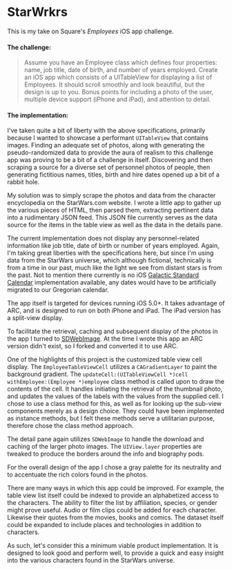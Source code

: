 # StarWrkrs

This is my take on Square's <i>Employees</i> iOS app challenge.

#### The challenge:
<blockquote> Assume you have an Employee class which defines four properties: name, job title, date of birth, and number of years employed. Create an iOS app which consists of a UITableView for displaying a list of Employees. It should scroll smoothly and look beautiful, but the design is up to you. Bonus points for including a photo of the user, multiple device support (iPhone and iPad), and attention to detail. </blockquote>

#### The implementation:
I've taken quite a bit of liberty with the above specifications, primarily because I wanted to showcase a performant `UITableView` that contains images. Finding an adequate set of photos, along with generating the pseudo-randomized data to provide the aura of realism to this challenge app was proving to be a bit of a challenge in itself. Discovering and then scraping a source for a diverse set of personnel photos of people, then generating fictitious names, titles, birth and hire dates opened up a bit of a rabbit hole.

My solution was to simply scrape the photos and data from the character encyclopedia on the StarWars.com website. I wrote a little app to gather up the various pieces of HTML, then parsed them, extracting pertinent data into a rudimentary JSON feed. This JSON file currently serves as the data source for the items in the table view as well as the data in the details pane.

The current implementation does not display any personnel-related information like job title, date of birth or number of years employed. Again, I'm taking great liberties with the specifications here, but since I'm using data from the StarWars universe, which although fictional, technically is from a time in our past, much like the light we see from distant stars is from the past. Not to mention there currently is no iOS [Galactic Standard Calendar](http://starwars.wikia.com/wiki/Galactic_Standard_Calendar "Galactic Standard Calendar") implementation available, any dates would have to be artificially migrated to our Gregorian calendar.

The app itself is targeted for devices running iOS 5.0+. It takes advantage of ARC, and is designed to run on both iPhone and iPad. The iPad version has a split-view display.

To facilitate the retrieval, caching and subsequent display of the photos in the app I turned to [SDWebImage](https://github.com/rs/SDWebImage "SDWebImage"). At the time I wrote this app an ARC version didn't exist, so I forked and converted it to use ARC.

One of the highlights of this project is the customized table view cell display. The `EmployeeTableViewCell` utilizes a `CAGradientLayer` to paint the background gradient. The `updateCell:(UITableViewCell *)cell withEmployee:(Employee *)employee` class method is called upon to draw the contents of the cell. It handles initiating the retrieval of the thumbnail photo, and updates the values of the labels with the values from the supplied cell. I chose to use a class method for this, as well as for looking up the sub-view components merely as a design choice. They could have been implemented as instance methods, but I felt these methods serve a utilitarian purpose, therefore chose the class method approach.

The detail pane again utilizes `SDWebImage` to handle the download and caching of the larger photo images. The `UIView.layer` properties are tweaked to produce the borders around the info and biography pods.

For the overall design of the app I chose a gray palette for its neutrality and to accentuate the rich colors found in the photos.

There are many ways in which this app could be improved. For example, the table view list itself could be indexed to provide an alphabetized access to the characters. The ability to filter the list by affiliation, species, or gender might prove useful. Audio or film clips could be added for each character. Likewise their quotes from the movies, books and comics. The dataset itself could be expanded to include places and technologies in addition to characters.

As such, let's consider this a minimum viable product implementation. It is designed to look good and perform well, to provide a quick and easy insight into the various characters found in the StarWars universe.